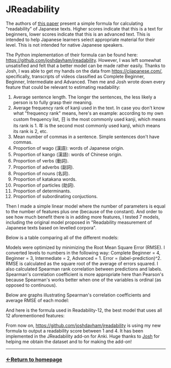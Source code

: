 # JReadability

The authors of [this paper](https://researchmap.jp/jhlee/published_papers/21426109) present a simple formula for calculating "readability" of Japanese texts. Higher scores indicate that this is a text for beginners, lower scores indicate that this is an advanced text.
This is intended to help Japanese learners select appropriate material for their level. This is not intended for native Japanese speakers.

The Python implementation of their formula can be found here: https://github.com/joshdavham/jreadability. However, I was left somewhat unsatisfied and felt that a better model can be made rather easily. Thanks to Josh, I was able to get my hands on the data from https://cijapanese.com/, specifically,
transcripts of videos classified as Complete Beginner, Beginner, Intermediate and Advanced. Then me and Josh wrote down every feature that could be relevant to estimating readability:

1) Average sentence length. The longer the sentences, the less likely a person is to fully grasp their meaning.
2) Average frequency rank of kanji used in the text. In case you don't know what "frequency rank" means, here's an example: according to my own custom frequency list, 日 is the most commonly used kanji, which means its rank is 1. 年 is the second most commonly used kanji, which means its rank is 2, etc.
3) Mean number of commas in a sentence. Simple sentences don't have commas.
4) Proportion of wago (漢語): words of Japanese origin.
5) Proportion of kango (漢語): words of Chinese origin.
6) Proportion of verbs (動詞).
7) Proportion of adverbs (副詞).
8) Proportion of nouns (名詞).
9) Proportion of katakana words.
10) Proportion of particles (助詞).
11) Proportion of determinants.
12) Proportion of subordinating conjuctions.

Then I made a simple linear model where the number of parameters is equal to the number of features plus one (because of the constant). And order to see how much benefit there is in adding more features, I tested 7 models, including the original model proposed in "Readability measurement of Japanese texts based on levelled corpora".

Below is a table comparing all of the different models:

Models were optimized by minimizing the Root Mean Square Error (RMSE). I converted levels to numbers in the following way: Complete Beginner = 4, Beginner = 3, Intermediate = 2, Advanced = 1. Error = (label-prediction)^2. RMSE is calculated as the square root of the average of errors squared.
I also calculated Spearman rank correlation between predictions and labels. Spearman's correlation coefficient is more appropriate here than Pearson's because Spearman's works better when one of the variables is ordinal (as opposed to continuous).

Below are graphs illustrating Spearman's correlation coefficients and average RMSE of each model:

And here is the formula used in Readability-12, the best model that uses all 12 aforementioned features:

From now on, https://github.com/joshdavham/jreadability is using my new formula to output a readability score between 1 and 4. It has been implemented in the JReadability add-on for Anki. Huge thanks to [Josh](https://github.com/joshdavham) for helping me obtain the dataset and to for making the add-on!


___
### [←Return to homepage](https://expertium.github.io/)
